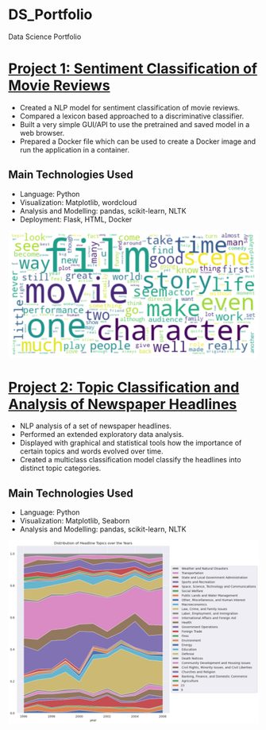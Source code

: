 # DS_Portfolio
Data Science Portfolio

# [Project 1: Sentiment Classification of Movie Reviews](https://github.com/raffaelk/nlp-basics)
- Created a NLP model for sentiment classification of movie reviews.
- Compared a lexicon based approached to a discriminative classifier.
- Built a very simple GUI/API to use the pretrained and saved model in a web browser.
- Prepared a Docker file which can be used to create a Docker image and run the application in a container.

## Main Technologies Used
- Language: Python 
- Visualization: Matplotlib, wordcloud
- Analysis and Modelling: pandas, scikit-learn, NLTK
- Deployment: Flask, HTML, Docker

![](images/movie_wc.png)


# [Project 2: Topic Classification and Analysis of Newspaper Headlines](https://github.com/raffaelk/nlp-basics)
- NLP analysis of a set of newspaper headlines.
- Performed an extended exploratory data analysis.
- Displayed with graphical and statistical tools how the importance of certain topics and words evolved over time.
- Created a multiclass classification model classify the headlines into distinct topic categories. 

## Main Technologies Used
- Language: Python 
- Visualization: Matplotlib, Seaborn
- Analysis and Modelling: pandas, scikit-learn, NLTK

![](/images/headline_dist.jpg)
